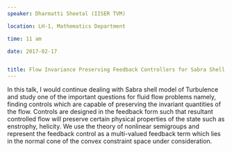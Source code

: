 ```yaml
---
speaker: Dharmatti Sheetal (IISER TVM)

location: LH-1, Mathematics Department

time: 11 am

date: 2017-02-17


title: Flow Invariance Preserving Feedback Controllers for Sabra Shell Model of Turbulence
---
```


In this talk, I would continue dealing with Sabra shell model of
Turbulence and study one of the important questions for fluid flow
problems namely, finding controls which are capable of preserving the
invariant quantities of the flow.   Controls are designed in the feedback
form such that resultant controlled flow will preserve certain physical
properties of the state such as enstrophy, helicity. We use the theory of
nonlinear semigroups and represent the feedback control as a multi-valued
feedback term which lies in the normal cone of the convex constraint space
under consideration.
